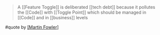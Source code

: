 > A [[Feature Toggle]] is deliberated [[tech debt]] because it pollutes the [[Code]] with [[Toggle Point]] which should be managed in [[Code]] and in [[business]] levels

#quote by [[Martin Fowler]](?)
